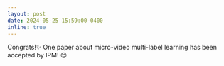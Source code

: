 ```yaml
---
layout: post
date: 2024-05-25 15:59:00-0400
inline: true
---
```

Congrats!:sparkles: One paper about micro-video multi-label learning has been accepted by IPM! :blush: 
